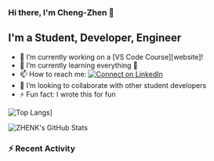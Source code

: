 ### Hi there, I'm Cheng-Zhen 👋

## I'm a Student, Developer, Engineer
- 🔭 I’m currently working on a [VS Code Course][website]!
- 🌱 I’m currently learning everything 🤣
- 📫 How to reach me: [![Connect on LinkedIn](https://img.shields.io/badge/--linkedin?label=LinkedIn&logo=LinkedIn&style=social)](https://www.linkedin.com/in/chengzhenyang/)
- 👯 I’m looking to collaborate with other student developers
- ⚡ Fun fact: I wrote this for fun

![Top Langs](https://github-readme-stats.vercel.app/api/top-langs/?username=scorpionknifes&layout=compact&theme=dracula)]

![ZHENK's GitHub Stats](https://github-readme-stats.vercel.app/api?username=scorpionknifes&show_icons=true&count_private=true&hide=stars&theme=dracula)

### :zap: Recent Activity

<!--START_SECTION:activity-->
<!--END_SECTION:activity-->